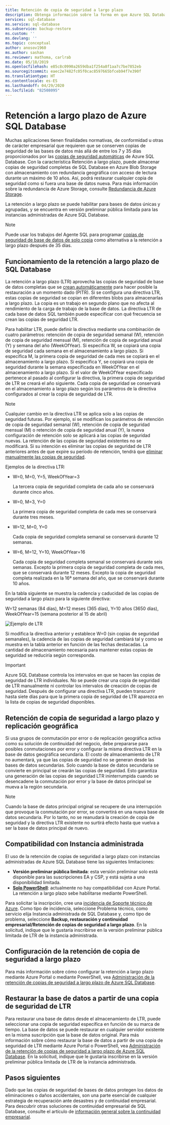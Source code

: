 ```yaml
---
title: Retención de copia de seguridad a largo plazo
description: Obtenga información sobre la forma en que Azure SQL Database admite el almacenamiento de copias de seguridad de bases de datos completas durante un máximo de 10 años a través de la directiva de retención a largo plazo.
services: sql-database
ms.service: sql-database
ms.subservice: backup-restore
ms.custom: ''
ms.devlang: ''
ms.topic: conceptual
author: anosov1960
ms.author: sashan
ms.reviewer: mathoma, carlrab
ms.date: 05/18/2019
ms.openlocfilehash: e85c8c0990a2659dba1f254a8f1aa7c7be7852eb
ms.sourcegitcommit: eaec2e7482fc05f0cac8597665bfceb94f7e390f
ms.translationtype: HT
ms.contentlocale: es-ES
ms.lasthandoff: 04/29/2020
ms.locfileid: "82508095"
---
```

# <a name="azure-sql-database-long-term-retention"></a>Retención a largo plazo de Azure SQL Database

Muchas aplicaciones tienen finalidades normativas, de conformidad u otras de carácter empresarial que requieren que se conserven copias de seguridad de las bases de datos más allá de entre los 7 y 35 días proporcionados por las [copias de seguridad automáticas](sql-database-automated-backups.md) de Azure SQL Database. Con la característica Retención a largo plazo, puede almacenar copias de seguridad completas de SQL Database en Azure Blob Storage con almacenamiento con redundancia geográfica con acceso de lectura durante un máximo de 10 años. Así, podrá restaurar cualquier copia de seguridad como si fuera una base de datos nueva. Para más información sobre la redundancia de Azure Storage, consulte [Redundancia de Azure Storage](../storage/common/storage-redundancy.md). 

La retención a largo plazo se puede habilitar para bases de datos únicas y agrupadas, y se encuentra en versión preliminar pública limitada para las instancias administradas de Azure SQL Database. 

> [!NOTE]
> Puede usar los trabajos del Agente SQL para programar [copias de seguridad de base de datos de solo copia](https://docs.microsoft.com/sql/relational-databases/backup-restore/copy-only-backups-sql-server) como alternativa a la retención a largo plazo después de 35 días.


## <a name="how-sql-database-long-term-retention-works"></a>Funcionamiento de la retención a largo plazo de SQL Database

La retención a largo plazo (LTR) aprovecha las copias de seguridad de base de datos completas que se [crean automáticamente](sql-database-automated-backups.md) para hacer posible la restauración a un momento dado (PITR). Si se configura una directiva LTR, estas copias de seguridad se copian en diferentes blobs para almacenarlas a largo plazo. La copia es un trabajo en segundo plano que no afecta al rendimiento de la carga de trabajo de la base de datos. La directiva LTR de cada base de datos SQL también puede especificar con qué frecuencia se crean las copias de seguridad LTR.

Para habilitar LTR, puede definir la directiva mediante una combinación de cuatro parámetros: retención de copia de seguridad semanal (W), retención de copia de seguridad mensual (M), retención de copia de seguridad anual (Y) y semana del año (WeekOfYear). Si especifica W, se copiará una copia de seguridad cada semana en el almacenamiento a largo plazo. Si especifica M, la primera copia de seguridad de cada mes se copiará en el almacenamiento a largo plazo. Si especifica Y, se copiará una copia de seguridad durante la semana especificada en WeekOfYear en el almacenamiento a largo plazo. Si el valor de WeekOfYear especificado pertenece al pasado al configurar la directiva, la primera copia de seguridad de LTR se creará el año siguiente. Cada copia de seguridad se conservará en el almacenamiento a largo plazo según los parámetros de la directiva configurados al crear la copia de seguridad de LTR.

> [!NOTE]
> Cualquier cambio en la directiva LTR se aplica solo a las copias de seguridad futuras. Por ejemplo, si se modifican los parámetros de retención de copia de seguridad semanal (W), retención de copia de seguridad mensual (M) o retención de copia de seguridad anual (Y), la nueva configuración de retención solo se aplicará a las copias de seguridad nuevas. La retención de las copias de seguridad existentes no se modificará. Si su intención es eliminar las copias de seguridad de LTR anteriores antes de que expire su período de retención, tendrá que [eliminar manualmente las copias de seguridad](https://docs.microsoft.com/azure/sql-database/sql-database-long-term-backup-retention-configure#delete-ltr-backups).
> 

Ejemplos de la directiva LTR:

-  W=0, M=0, Y=5, WeekOfYear=3

   La tercera copia de seguridad completa de cada año se conservará durante cinco años.
   
- W=0, M=3, Y=0

   La primera copia de seguridad completa de cada mes se conservará durante tres meses.

- W=12, M=0, Y=0

   Cada copia de seguridad completa semanal se conservará durante 12 semanas.

- W=6, M=12, Y=10, WeekOfYear=16

   Cada copia de seguridad completa semanal se conservará durante seis semanas. Excepto la primera copia de seguridad completa de cada mes, que se conservará durante 12 meses. Excepto la copia de seguridad completa realizada en la 16ª semana del año, que se conservará durante 10 años. 

En la tabla siguiente se muestra la cadencia y caducidad de las copias de seguridad a largo plazo para la siguiente directiva:

W=12 semanas (84 días), M=12 meses (365 días), Y=10 años (3650 días), WeekOfYear=15 (semana posterior al 15 de abril)

   ![Ejemplo de LTR](./media/sql-database-long-term-retention/ltr-example.png)



Si modifica la directiva anterior y establece W=0 (sin copias de seguridad semanales), la cadencia de las copias de seguridad cambiará tal y como se muestra en la tabla anterior en función de las fechas destacadas. La cantidad de almacenamiento necesaria para mantener estas copias de seguridad se reduciría según corresponda. 

> [!IMPORTANT]
> Azure SQL Database controla los intervalos en que se hacen las copias de seguridad de LTR individuales. No se puede crear una copia de seguridad de LTR manualmente ni controlar los intervalos de creación de copias de seguridad. Después de configurar una directiva LTR, pueden transcurrir hasta siete días para que la primera copia de seguridad de LTR aparezca en la lista de copias de seguridad disponibles.  
> 

## <a name="geo-replication-and-long-term-backup-retention"></a>Retención de copia de seguridad a largo plazo y replicación geográfica

Si usa grupos de conmutación por error o de replicación geográfica activa como su solución de continuidad del negocio, debe prepararse para posibles conmutaciones por error y configurar la misma directiva LTR en la base de datos geográfica secundaria. El costo de almacenamiento de LTR no aumentará, ya que las copias de seguridad no se generan desde las bases de datos secundarias. Solo cuando la base de datos secundaria se convierte en principal se crearán las copias de seguridad. Esto garantiza una generación de las copias de seguridad LTR ininterrumpida cuando se desencadene la conmutación por error y la base de datos principal se mueva a la región secundaria. 

> [!NOTE]
> Cuando la base de datos principal original se recupere de una interrupción que provoque la conmutación por error, se convertirá en una nueva base de datos secundaria. Por lo tanto, no se reanudará la creación de copia de seguridad y la directiva LTR existente no surtirá efecto hasta que vuelva a ser la base de datos principal de nuevo. 

## <a name="managed-instance-support"></a>Compatibilidad con Instancia administrada

El uso de la retención de copias de seguridad a largo plazo con instancias administradas de Azure SQL Database tiene las siguientes limitaciones:

- **Versión preliminar pública limitada**: esta versión preliminar solo está disponible para las suscripciones EA y CSP, y está sujeta a una disponibilidad limitada.  
- [**Solo PowerShell**](sql-database-managed-instance-long-term-backup-retention-configure.md): actualmente no hay compatibilidad con Azure Portal. La retención a largo plazo sebe habilitarse mediante PowerShell. 

Para solicitar la inscripción, cree una [incidencia de Soporte técnico de Azure](https://azure.microsoft.com/support/create-ticket/). Como tipo de incidencia, seleccione Problema técnico, como servicio elija Instancia administrada de SQL Database y, como tipo de problema, seleccione **Backup, restauración y continuidad empresarial/Retención de copias de seguridad a largo plazo**. En la solicitud, indique que le gustaría inscribirse en la versión preliminar pública limitada de LTR de la instancia administrada.

## <a name="configure-long-term-backup-retention"></a>Configuración de la retención de copia de seguridad a largo plazo

Para más información sobre cómo configurar la retención a largo plazo mediante Azure Portal o mediante PowerShell, vea [Administración de la retención de copias de seguridad a largo plazo de Azure SQL Database](sql-database-long-term-backup-retention-configure.md).

## <a name="restore-database-from-ltr-backup"></a>Restaurar la base de datos a partir de una copia de seguridad de LTR

Para restaurar una base de datos desde el almacenamiento de LTR, puede seleccionar una copia de seguridad específica en función de su marca de tiempo. La base de datos se puede restaurar en cualquier servidor existente en la misma suscripción que la base de datos original. Para más información sobre cómo restaurar la base de datos a partir de una copia de seguridad de LTR mediante Azure Portal o PowerShell, vea [Administración de la retención de copias de seguridad a largo plazo de Azure SQL Database](sql-database-long-term-backup-retention-configure.md). En la solicitud, indique que le gustaría inscribirse en la versión preliminar pública limitada de LTR de la instancia administrada.

## <a name="next-steps"></a>Pasos siguientes

Dado que las copias de seguridad de bases de datos protegen los datos de eliminaciones o daños accidentales, son una parte esencial de cualquier estrategia de recuperación ante desastres y de continuidad empresarial. Para descubrir otras soluciones de continuidad empresarial de SQL Database, consulte el artículo de [información general sobre la continuidad empresarial](sql-database-business-continuity.md).

